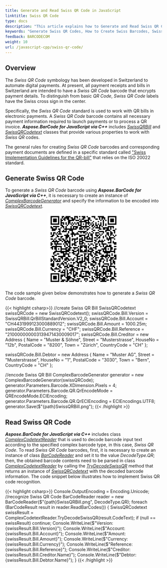 ```yaml
---
title: Generate and Read Swiss QR Code in JavaScript
linktitle: Swiss QR Code
type: docs
description: "This article explains how to Generate and Read Swiss QR Codes using Aspose.BarCode for JavaScript via C++"
keywords: "Generate Swiss QR Codes, How to Create Swiss Barcodes, Swiss QR Code, Aspose.BarCode, Generate Barcode JavaScript"
feedback: BARCODECOM
weight: 10
url: /javascript-cpp/swiss-qr-code/
---
```


## **Overview**
The *Swiss QR Code* symbology has been developed in Switzerland to automate digital payments. At present, all payment receipts and bills in Switzerland are intended to have a *Swiss QR Code* barcode that encrypts payment details. To distinguish from basic *QR Code*, *Swiss QR Code* labels have the Swiss cross sign in the center.  
  
Specifically, the *Swiss QR Code* standard is used to work with QR bills in electronic payments. A *Swiss QR Code* barcode contains all necessary payment information required to launch payments or to process a QR invoice. ***Aspose.BarCode for JavaScript via C++*** includes [*SwissQRBill*](https://reference.aspose.com/barcode/javascript-cpp/aspose.barcode.complexbarcode/swissqrbill) and [*SwissQRCodetext*](https://reference.aspose.com/barcode/javascript-cpp/aspose.barcode.complexbarcode/swissqrcodetext) classes that provide various properties to work with *Swiss QR* codes.  
  
The general rules for creating *Swiss QR Code* barcodes and corresponding payment documents are defined in a specific standard called ["Swiss Implementation Guidelines for the QR-bill"](https://www.paymentstandards.ch/dam/downloads/ig-qr-bill-en.pdf) that relies on the ISO 20022 standard.

## **Generate Swiss QR Code**
To generate a *Swiss QR Code* barcode using  ***Aspose.BarCode for JavaScript via C++***, it is necessary to create an instance of [*ComplexBarcodeGenerator*](https://reference.aspose.com/barcode/javascript-cpp/aspose.barcode.complexbarcode/complexbarcodegenerator) and specify the information to be encoded into [*SwissQRCodetext*](https://reference.aspose.com/barcode/javascript-cpp/aspose.barcode.complexbarcode/swissqrcodetext).  

<p align="center"><img src="swissqrbill.png"></p>
  
The code sample given below demonstrates how to generate a *Swiss QR Code* barcode.
  
{{< highlight csharp>}}
//create Swiss QR Bill
SwissQRCodetext swissQRCode = new SwissQRCodetext();
swissQRCode.Bill.Version = SwissQRBill.QrBillStandardVersion.V2_0;
swissQRCode.Bill.Account = "CH4431999123000889012";
swissQRCode.Bill.Amount = 1000.25m;
swissQRCode.Bill.Currency = "CHF";
swissQRCode.Bill.Reference = "210000000003139471430009017";
swissQRCode.Bill.Creditor = new Address
{
    Name = "Muster & Söhne",
    Street = "Musterstrasse",
    HouseNo = "12b",
    PostalCode = "8200",
    Town = "Zürich",
    CountryCode = "CH"
};

swissQRCode.Bill.Debtor = new Address
{
    Name = "Muster AG",
    Street = "Musterstrasse",
    HouseNo = "1",
    PostalCode = "3030",
    Town = "Bern",
    CountryCode = "CH"
};

//encode Swiss QR Bill
ComplexBarcodeGenerator generator = new ComplexBarcodeGenerator(swissQRCode);
generator.Parameters.Barcode.XDimension.Pixels = 4;
generator.Parameters.Barcode.QR.QrEncodeMode = QREncodeMode.ECIEncoding;
generator.Parameters.Barcode.QR.QrECIEncoding = ECIEncodings.UTF8;
generator.Save($"{path}SwissQRBill.png");
{{< /highlight >}}

## **Read Swiss QR Code**
***Aspose.BarCode for JavaScript via C++*** includes class [*ComplexCodetextReader*](https://reference.aspose.com/barcode/javascript-cpp/aspose.barcode.complexbarcode/complexcodetextreader) that is used to decode barcode input text according to the specified complex barcode type, in this case, *Swiss QR Code*. To read *Swiss QR Code* barcodes, first, it is necessary to create an instance of class [*BarCodeReader*](https://reference.aspose.com/barcode/javascript-cpp/aspose.barcode.barcoderecognition/barcodereader) and set it to the value *DecodeType.QR*; then, the obtained barcode contents need to be parsed in class [*ComplexCodetextReader*](https://reference.aspose.com/barcode/javascript-cpp/aspose.barcode.complexbarcode/complexcodetextreader) by calling the [*TryDecodeSwissQR*](https://reference.aspose.com/barcode/javascript-cpp/aspose.barcode.complexbarcode/complexcodetextreader/methods/trydecodeswissqr) method that returns an instance of [*SwissQRCodetext*](https://reference.aspose.com/barcode/javascript-cpp/aspose.barcode.complexbarcode/swissqrcodetext) with the decoded barcode information. The code snippet below illustrates how to implement Swiss QR code recognition.
  
{{< highlight csharp>}}
Console.OutputEncoding = Encoding.Unicode;
//recognize Swiss QR Code
BarCodeReader reader = new BarCodeReader($"{path}SwissQRBill.png", DecodeType.QR);
foreach (BarCodeResult result in reader.ReadBarCodes())
{
    SwissQRCodetext swissResult = ComplexCodetextReader.TryDecodeSwissQR(result.CodeText);
    if (null == swissResult) continue;
    Console.WriteLine($"Version:{swissResult.Bill.Version}");
    Console.WriteLine($"Account:{swissResult.Bill.Account}");
    Console.WriteLine($"Amount:{swissResult.Bill.Amount}");
    Console.WriteLine($"Currency:{swissResult.Bill.Currency}");
    Console.WriteLine($"Reference:{swissResult.Bill.Reference}");
    Console.WriteLine($"Creditor:{swissResult.Bill.Creditor.Name}");
    Console.WriteLine($"Debtor:{swissResult.Bill.Debtor.Name}");
}
{{< /highlight >}}